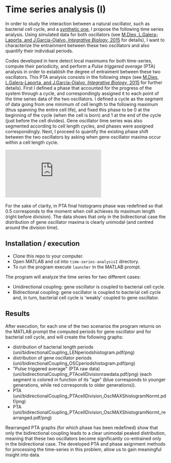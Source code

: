 # Time series analysis (I)

In order to study the interaction between a natural oscillator, such as bacterial cell cycle, and a [synthetic
one](https://www.nature.com/articles/nature07389), I propose the following time series analysis. 
Using simulated data for both oscillators (see [M.Dies, L.Galera-Laporta, and J.Garcia-Ojalvo, _Integrative Biology_, 2015](http://pubs.rsc.org/en/content/articlelanding/2016/ib/c5ib00262a/unauth#!divAbstract) for details), I 
want to characterize the entrainment between these two oscillators and also quantify their individual periods.

Codes developed in here detect local maximums 
for both time-series, compute their periodicity, and perform a _Pulse triggered average_ (PTA) analysis
in order to establish the degree of entraiment between these two oscillators. This PTA analysis consists in the following steps (see [M.Dies, L.Galera-Laporta, and J.Garcia-Ojalvo, _Integrative Biology_, 2015](http://pubs.rsc.org/en/content/articlelanding/2016/ib/c5ib00262a/unauth#!divAbstract) for further details).
First I defined a phase that accounted for the progress of the system through a cycle, and correspondingly assigned it to each point of the time series data of the two oscillators. I defined a cycle as the segment of data going from one minimum of cell length to the following maximum (thus spanning the entire cell life), and fixed this phase to be 0 at the beginning of the cycle (when the cell is born) and 1 at the end of the cycle (just before the cell divides). Gene oscillator time series was also segmented according to cell length cycles, and phases were assigned correspondingly. Next, I proceed to quantify the existing phase shift between the two oscillators by asking when gene oscillator maxima occur within a cell length cycle.

![PhaseAssignment](https://github.com/mdies/time-series-analysisI/blob/master/PhaseAssignment.pdf)

For the sake of clarity, in PTA final histograms phase was redefined so that 0.5 corresponds to the moment when cell achieves its maximum length (right before division). The data shows that only in the bidirectional case the distribution of gene oscillator maxima is clearly unimodal (and centred around the division time).

## Installation / execution
* Clone this repo to your computer.
* Open MATLAB and cd into `time-series-analysisI` directory.
* To run the program execute `launcher` in the MATLAB prompt.

The program will analyze the time series for two different cases:
* Unidirectional coupling: gene oscillator is coupled to bacterial cell cycle.
* Bidirectional coupling: gene oscillator is coupled to bacterial cell cycle and, in turn, bacterial 
cell cycle is 'weakly' coupled to gene oscillator.

## Results
After execution, for each one of the two scenarios the program returns on the MATLAB prompt 
the computed periods
for gene oscillator and for bacterial cell cycle, and will create the following graphs:

  - distribution of bacterial length periods (uni/bidirectionalCoupling\_LENperiodshistogram.pdf/png)
  - distribution of gene oscillator periods (uni/bidirectionalCoupling\_OSCperiodshistogram.pdf/png)
  - "Pulse triggered average" (PTA raw data) (uni/bidirectionalCoupling\_PTAcellDivisionrawdata.pdf/png)
    (each segment is colored in function of its "age" (blue corresponds to younger generations,
    while red corresponds to older generations)).
  - PTA (uni/bidirectionalCoupling\_PTAcellDivision\_OscMAXShistogramNormt.pdf/png)
  - PTA (uni/bidirectionalCoupling\_PTAcellDivision\_OscMAXShistogramNormt\_rearranged.pdf/png)

Rearranged PTA graphs (for which phase has been redefined) show that only the bidirectional coupling 
leads to a clear unimodal peaked distribution,
meaning that these two oscillators become significantly co-entrained only in the bidirectional case.
The developed PTA and phase asignment methods for processing the time-series in this problem, allow us 
to gain meaningful insight into data.


